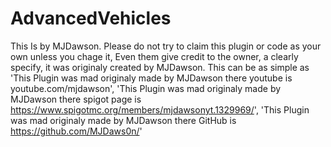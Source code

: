 # AdvancedVehicles
This Is by MJDawson.
Please do not try to claim this plugin or code as your own unless you chage it,
Even them give credit to the owner, a clearly specify, it was originaly created by MJDawson.
This can be as simple as 'This Plugin was mad originaly made by MJDawson there youtube is youtube.com/mjdawson',
'This Plugin was mad originaly made by MJDawson there spigot page is https://www.spigotmc.org/members/mjdawsonyt.1329969/',
'This Plugin was mad originaly made by MJDawson there GitHub is https://github.com/MJDaws0n/'
